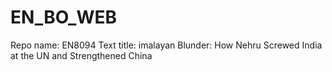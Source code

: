 # EN_BO_WEB
Repo name: EN8094
Text title: imalayan Blunder: How Nehru Screwed India at the UN and Strengthened China